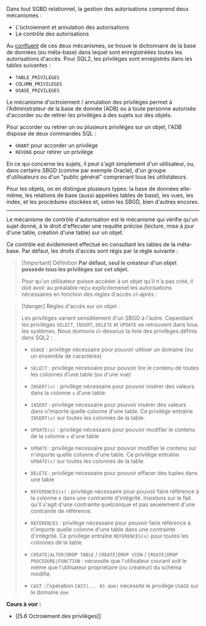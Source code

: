 Dans tout SGBD relationnel, la gestion des autorisations comprend deux mécanismes : 

- L'octroiement et annulation des autorisations
- Le contrôle des autorisations

Au [confluent](https://dictionnaire.lerobert.com/definition/confluent) de ces deux mécanismes, se trouve le dictionnaire de la base de données (ou méta-base) dans lequel sont enregistréées toutes les autorisations d'accès. 
Pour SQL2, les privilèges sont enregistrés dans les tables suivantes :

- `TABLE_PRIVILEGES`
- `COLUMN_PRIVILEGES`
- `USAGE_PRIVILEGES`

Le mécanisme d'octroiement / annulation des privilèges permet à l'Administrateur de la base de donnée (ADB) ou à toute personne autorisée d'accorder ou de retirer les privilèges à des sujets sur des objets.

Pour accorder ou retirer un ou plusieurs privilèges sur un objet, l'ADB dispose de deux commandes SQL : 

- `GRANT` pour accorder un privilège
- `REVOKE` pour retirer un privilège

En ce qui concerne les sujets, il peut s'agit simplement d'un utilisateur, ou, dans certains SBGD (comme par exemple Oracle), d'un groupe d'utilisateurs ou d'un "public général" comprenant tous les utilistateurs.

Pour les objets, on en distingue plusieurs types: la base de données elle-même, les relations de base (aussi appelées tables de base), les vues, les index, et les procédures stockées et, selon les SBGD, bien d'autres encores.

---

Le mécanisme de contrôle d'autorisation est le mécanisme qui vérifie qu'un sujet donné, à le droit d'effecuter une requête précise (lecture, mise à jour d'une table, création d'une table) sur un objet.

Ce contrôle est évidemment effectué en consultant les tables de la méta-base. Par défaut, les droits d'accès sont régis par la règle suivante :

>[!important] Définition
>**Par défaut, seul le créateur d'un objet possède tous les privilèges sur cet objet.** 
>
>Pour qu'un utilisateur puisse accéder à un objet qu'il n'a pas créé, il doit avoir au préalable reçu explicitemenet les autorisations nécessaires en fonction des règles d'accès ci-après :

>[!danger] Règles d'accès sur un objet :
>
>Les privilèges varient sensiblement d'un SBGD à l'autre. Cependant les privilèges `SELECT`, `INSERT`, `DELETE` et `UPDATE` se retrouvent dans tous les systèmes. 
>Nous donnons ci-dessous la liste des privilèges définis dans SQL2 :
>
>- `USAGE` : privilège nécessaire pour pouvoir utiliser un domaine (ou un ensemble de caractères)
>  
>- `SELECT` : privilège nécessaire pour pouvoir lire le contenu de toutes les colonnes d'une table (ou d'une vue)
>- `INSERT(x)` : privilège nécessaire pour pouvoir insérer des valeurs dans la colonne `x` d'une table.
>- `INSERT` : privilège nécessaire pour pouvoir insérer des valeurs dans n'importe quelle colonne d'une table. Ce privilège entraîne `INSERT(x)` sur toutes les colonnes de la table.
>- `UPDATE(x)` : privilège nécessaire pour pouvoir modifier le contenu de la colonne `x` d'une table
>- `UPDATE` : privilège nécessaire pour pouvoir modifier le contenu sur n'importe quelle colonne d'une table. Ce privilège entraîne `UPDATE(x)` sur toutes les colonnes de la table
>- `DELETE` : privilège nécessaire pour pouvoir effacer des tuples dans une table
>- `REFERENCES(x)` : privilège nécessaire pour pouvoir faire référence à la colonne x dans une contrainte d'intégrité. Insistons sur le fait qu'il s'agit d'une contrainte quelconque et pas seuelement d'une contrainte de référence.
>- `REFERENCES` : privilège nécessaire pour pouvoir faire référence à n'importe quelle colonne d'une table dans une contrainte d'intégrité. Ce privilège entraîne `REFERENCES(x)` pour toutes les colonnes de la table
>- `CREATE|ALTER|DROP TABLE` / `CREATE|DROP VIEW` / `CREATE|DROP` `PROCEDURE|FUNCTION` : nécessite que l'utilisateur courant soit le même que l'utilisateur propriétaire (ou créateur) du schéma modifié.
>- `CAST` : l'opération `CAST(... AS dom)` nécessite le privilège `USAGE` sur le domaine `dom` 

**Cours à voir :**
- [[5.6 Octroiement des privilèges]]